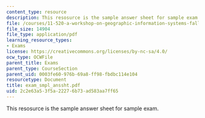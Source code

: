 ```yaml
---
content_type: resource
description: This resosurce is the sample answer sheet for sample exam.
file: /courses/11-520-a-workshop-on-geographic-information-systems-fall-2005/2c2e63a53f5a22276b73ad583aa7ff65_exam_smpl_anssht.pdf
file_size: 14904
file_type: application/pdf
learning_resource_types:
- Exams
license: https://creativecommons.org/licenses/by-nc-sa/4.0/
ocw_type: OCWFile
parent_title: Exams
parent_type: CourseSection
parent_uid: 0003fe60-976b-69a8-ff98-fbdbc114e104
resourcetype: Document
title: exam_smpl_anssht.pdf
uid: 2c2e63a5-3f5a-2227-6b73-ad583aa7ff65
---
```

This resosurce is the sample answer sheet for sample exam.